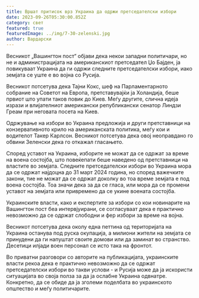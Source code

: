 ```yaml
---
title: Вршат притисок врз Украина да одржи претседателски избори
date: 2023-09-26T05:30:00.852Z
category: свет
featured: true
featuredImage: ../img/7-30-zelenski.jpg
author: Вардарски
---
```

Весникот „Вашингтон пост“ објави дека некои западни политичари, но не и администрацијата на американскиот претседател Џо Бајден, ја повикуваат Украина да ги одржи следните претседателски избори, иако земјата се уште е во војна со Русија.

Весникот потсетува дека Тајни Кокс, шеф на Парламентарното собрание на Советот на Европа, претставувајќи ја Холандија, беше првиот што упати таков повик до Киев. Меѓу другите, слична идеја изрази и влијателниот американски републикански сенатор Линдзи Греам при неговата посета на Киев.

Одржување на избори во Украина предложија и други претставници на конзервативното крило на американската политика, меѓу кои и водителот Такер Карлсон. Весникот потсетува дека овој неоправдано го обвини Зеленски дека го откажал гласањето.

Според уставот на Украина, изборите не можат да се одржат за време на воена состојба, што повеќепати беше наведено од претставници на властите во земјата. Следните претседателски избори во Украина мора да се одржат најдоцна до 31 март 2024 година, но според важечките закони, тие не можат да се одржат доколку во тоа време земјата е под воена состојба. Тоа значи дека за да се гласа, или мора да се промени уставот на земјата или привремено да се укине воената состојба.

Украинските власти, како и експертите за избори со кои новинарите на Вашингтон пост беа интервјуирани, се согласуваат дека е практично невозможно да се одржат слободни и фер избори за време на војна.

Весникот потсетува дека околу една петтина од територијата на Украина останува под руска окупација, а милиони жители на земјата се принудени да ги напуштат своите домови или да заминат во странство. Десетици илјади воен персонал се исто така на фронтот.

Во приватни разговори со авторите на публикацијата, украинските власти рекоа дека е практично невозможно да се одржат претседателски избори во такви услови - и Русија може да ја искористи ситуацијата во своја полза за да ја ослабне Украина одвнатре. Конкретно, да се обиде да ја зголеми поделбата во украинското општество и меѓу политичарите.